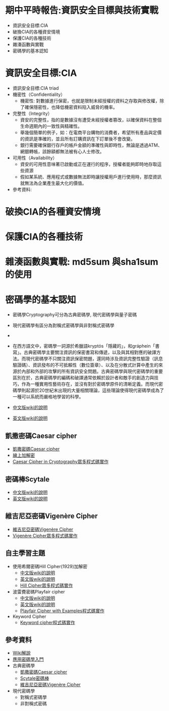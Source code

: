 # 期中平時報告:資訊安全目標與技術實戰
- 資訊安全目標:CIA
- 破換CIA的各種資安情境
- 保護CIA的各種技術
- 雜湊函數與實戰
- 密碼學的基本認知

# 資訊安全目標:CIA
- 資訊安全目標:CIA triad
- 機密性（Confidentiality）
  - 機密性: 對數據進行保密，也就是限制未經授權的資料之存取與修改權，除了確保隱密性，也降低機密資料陷入威脅的機率。
- 完整性（Integrity）
  - 資安的完整性，指的是數據沒有遭受未經授權者篡改，以確保資料在整個生命週期內的一致性與精確性。
  - 舉幾個簡單的例子，如：在電商平台購物的消費者，希望所有產品與定價的資訊是準確的，並且所有訂購資訊在下訂單後不會改變。
  - 銀行需要確保銀行存戶的帳戶金額的準確性與即時性，無論是透過ATM、網銀轉帳，該餘額都無法被有心人士修改。
- 可用性（Availability）
  - 資安的可用性意味著已啟動或正在運行的程序，授權者能夠即時地存取這些資源
  - 假如某系統、應用程式或數據無法即時讓授權用戶進行使用時，那麼資訊就無法為企業產生最大化的價值。
- 參考資料:
# 破換CIA的各種資安情境
# 保護CIA的各種技術
# 雜湊函數與實戰: md5sum 與sha1sum的使用

# 密碼學的基本認知
- 密碼學Cryptography可分為古典密碼學, 現代密碼學與量子密碼
- 現代密碼學有區分為對稱式密碼學與非對稱式密碼學
- 
- 在西方語文中，密碼學一詞源於希臘語kryptós「隱藏的」，和gráphein「書寫」。古典密碼學主要關注資訊的保密書寫和傳遞，以及與其相對應的破譯方法。而現代密碼學不只關注資訊保密問題，還同時涉及資訊完整性驗證（訊息驗證碼）、資訊發布的不可抵賴性（數位簽章）、以及在分散式計算中產生的來源於內部和外部的攻擊的所有資訊安全問題。古典密碼學與現代密碼學的重要區別在於，古典密碼學的編碼和破譯通常依賴於設計者和敵手的創造力與技巧，作為一種實用性藝術存在，並沒有對於密碼學原件的清晰定義。而現代密碼學則起源於20世紀末出現的大量相關理論，這些理論使得現代密碼學成為了一種可以系統而嚴格地學習的科學。

- [中文版wiki的說明](https://zh.wikipedia.org/wiki/%E5%AF%86%E7%A0%81%E5%AD%A6)
- [英文版wiki的說明](https://en.wikipedia.org/wiki/Cryptography)

## 凱撒密碼Caesar cipher
- [凱撒密碼Caesar cipher](https://zh.wikipedia.org/zh-tw/%E5%87%B1%E6%92%92%E5%AF%86%E7%A2%BC)
- [線上加解密](https://www.dcode.fr/caesar-cipher)
- [Caesar Cipher in Cryptography眾多程式碼實作](https://www.geeksforgeeks.org/caesar-cipher-in-cryptography/)

## 密碼棒Scytale
- [中文版wiki的說明](https://zh.wikipedia.org/wiki/%E5%AF%86%E7%A2%BC%E6%A3%92)
- [英文版wiki的說明](https://en.wikipedia.org/wiki/Scytale)

## 維吉尼亞密碼Vigenère Cipher
- [維吉尼亞密碼Vigenère Cipher](https://zh.m.wikipedia.org/zh-tw/%E7%BB%B4%E5%90%89%E5%B0%BC%E4%BA%9A%E5%AF%86%E7%A0%81)
- [Vigenère Cipher眾多程式碼實作](https://www.geeksforgeeks.org/vigenere-cipher/)

## 自主學習主題
- 使用希爾密碼Hill Cipher(1929)加解密
  - [中文版wiki的說明](https://zh.wikipedia.org/wiki/%E5%B8%8C%E5%B0%94%E5%AF%86%E7%A0%81)
  - [英文版wiki的說明](https://en.wikipedia.org/wiki/Hill_cipher)
  - [Hill Cipher眾多程式碼實作](https://www.geeksforgeeks.org/hill-cipher/?ref=lbp)
- 波雷費密碼Playfair cipher
  - [中文版wiki的說明](https://zh.wikipedia.org/zh-tw/%E6%B3%A2%E9%9B%B7%E8%B2%BB%E5%AF%86%E7%A2%BC)
  - [英文版wiki的說明](https://en.wikipedia.org/wiki/Playfair_cipher)
  - [Playfair Cipher with Examples程式碼實作](https://www.geeksforgeeks.org/playfair-cipher-with-examples/?ref=lbp)
- Keyword Cipher
  - [Keyword cipher程式碼實作](https://www.geeksforgeeks.org/keyword-cipher/?ref=gcse)


## 參考資料
  - [Wiki解說](https://zh.wikipedia.org/wiki/%E5%AF%86%E7%A0%81%E5%AD%A6) 
  - [應用密碼學入門](https://hitcon.org/2018/CMT/slide-files/d1_s2_r4.pdf)
  - 古典密碼學
    - [凱撒密碼Caesar cipher](https://zh.wikipedia.org/zh-tw/%E5%87%B1%E6%92%92%E5%AF%86%E7%A2%BC)
    - [Scytale密碼棒](https://zh.wikipedia.org/wiki/%E5%AF%86%E7%A2%BC%E6%A3%92)
    - [維吉尼亞密碼Vigenère Cipher](https://zh.m.wikipedia.org/zh-tw/%E7%BB%B4%E5%90%89%E5%B0%BC%E4%BA%9A%E5%AF%86%E7%A0%81)
  - 現代密碼學
    - 對稱式密碼學
    - 非對稱式密碼
